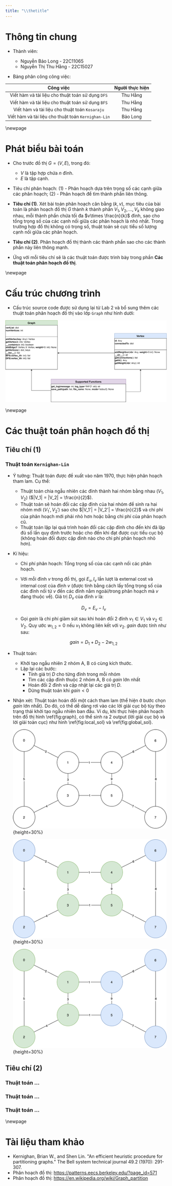 ```yaml
---
title: "\\thetitle"
---
```


# Thông tin chung

- Thành viên:
    - Nguyễn Bảo Long - 22C11065
    - Nguyễn Thị Thu Hằng - 22C15027

- Bảng phân công công việc:

**Công việc**|**Người thực hiện**
:------------------:|:----------------------------------------:
Viết hàm và tài liệu cho thuật toán sử dụng `DFS`|Thu Hằng
Viết hàm và tài liệu cho thuật toán sử dụng `BFS`|Thu Hằng
Viết hàm và tài liệu cho thuật toán `Kosaraju`|Thu Hằng
Viết hàm và tài liệu cho thuật toán `Kernighan-Lin`|Bảo Long

\newpage

# Phát biểu bài toán

- Cho trước đồ thị $G=(V, E)$, trong đó:
    - $V$ là tập hợp chứa $n$ đỉnh.
    - $E$ là tập cạnh.

- Tiêu chí phân hoạch: (1) - Phân hoạch dựa trên trọng số các cạnh giữa các phân hoạch; (2) - Phân hoạch để tìm thành phần liên thông.

- **Tiêu chí (1)**. Xét bài toán phân hoạch cân bằng $(k, v)$, mục tiêu của bài toán là phân hoạch đồ thị $G$ thành $k$ thành phần $V_1, V_2,\dots, V_k$ không giao nhau, mỗi thành phần chứa tối đa $v\times \frac{n}{k}$ đỉnh, sao cho tổng trọng số của các cạnh nối giữa các phân hoạch là nhỏ nhất. Trong trường hợp đồ thị không có trọng số, thuật toán sẽ cực tiểu số lượng cạnh nối giữa các phân hoạch. 

- **Tiêu chí (2)**. Phân hoạch đồ thị thành các thành phần sao cho các thành phần này liên thông mạnh.

- Ứng với mỗi tiêu chí sẽ là các thuật toán được trình bày trong phần **Các thuật toán phân hoạch đồ thị**.

\newpage

# Cấu trúc chương trình

- Cấu trúc source code được sử dụng lại từ Lab 2 và bổ sung thêm các thuật toán phân hoạch đồ thị vào lớp `Graph` như hình dưới:

![Tổ chức dữ liệu đồ thị.](./img/schema.png)

\newpage

# Các thuật toán phân hoạch đồ thị

## Tiêu chí (1)

### Thuật toán `Kernighan-Lin`

- Ý tưởng: Thuật toán được đề xuất vào năm 1970, thực hiện phân hoạch tham lam. Cụ thể:
    - Thuật toán chia ngẫu nhiên các đỉnh thành hai nhóm bằng nhau $(V_1, V_2)$ ($|V_1| = |V_2| = \frac{n}{2}$).
    - Thuật toán sẽ hoán đổi các cặp đỉnh của hai nhóm để sinh ra hai nhóm mới $(V_1', V_2')$ sao cho $|V_1'| = |V_2'| = \frac{n}{2}$ và chi phí của phân hoạch mới phải nhỏ hơn hoặc bằng chi phí của phân hoạch cũ.
    - Thuật toán lặp lại quá trình hoán đổi các cặp đỉnh cho đến khi đã lặp đủ số lần quy định trước hoặc cho đến khi đạt được cực tiểu cục bộ (không hoán đổi được cặp đỉnh nào cho chi phí phân hoạch nhỏ hơn).

- Kí hiệu:
    - Chi phí phân hoạch: Tổng trọng số của các cạnh nối các phân hoạch.
    - Với mỗi đỉnh $v$ trong đồ thị, gọi $E_v, I_v$ lần lượt là external cost và internal cost của đỉnh $v$ (được tính bằng cách lấy tổng trọng số của các đỉnh nối từ $v$ đến các đỉnh nằm ngoài/trong phân hoạch mà $v$ đang thuộc về). Giá trị $D_v$ của đỉnh $v$ là:

        $$D_v = E_v - I_v$$

    - Gọi $gain$ là chi phí giảm sút sau khi hoán đổi 2 đỉnh $v_1\in V_1$ và $v_2\in V_2$. Quy ước $w_{1,2} = 0$ nếu $v_1$ không liên kết với $v_2$. $gain$ được tính như sau:

        $$gain = D_1+D_2-2w_{1,2}$$

- Thuật toán:
    - Khởi tạo ngẫu nhiên 2 nhóm A, B có cùng kích thước.
    - Lặp lại các bước:
        - Tính giá trị $D$ cho từng đỉnh trong mỗi nhóm
        - Tìm các cặp đỉnh thuộc 2 nhóm A, B có $gain$ lớn nhất
        - Hoán đổi 2 đỉnh và cập nhật lại các giá trị $D$.
        - Dừng thuật toán khi $gain < 0$

- Nhận xét: Thuật toán hoán đổi một cách tham lam (thể hiện ở bước chọn $gain$ lớn nhất). Do đó, có thể dễ dàng rơi vào các lời giải cục bộ tùy theo trạng thái khởi tạo ngẫu nhiên ban đầu. Ví dụ, khi thực hiện phân hoạch trên đồ thị hình \ref{fig:graph}, có thể sinh ra 2 output (lời giải cục bộ và lời giải toàn cục) như hình \ref{fig:local_sol} và \ref{fig:global_sol}.

    ![Đồ thị cần phân hoạch.\label{fig:graph}](./img/vis-kl.png){height=30%}

    ![Lời giải cục bộ. Màu sắc của đỉnh thể hiện phân hoạch mà đỉnh thuộc về.\label{fig:local_sol}](./img/local_sol.png){height=30%}

    ![Lời giải toàn cục. Màu sắc của đỉnh thể hiện phân hoạch mà đỉnh thuộc về.\label{fig:global_sol}](./img/global_sol.png){height=30%}


## Tiêu chí (2)

### Thuật toán ...
### Thuật toán ...
### Thuật toán ...

\newpage

# Tài liệu tham khảo

- Kernighan, Brian W., and Shen Lin. "An efficient heuristic procedure for partitioning graphs." The Bell system technical journal 49.2 (1970): 291-307.
- Phân hoạch đồ thị: https://patterns.eecs.berkeley.edu/?page_id=571
- Phân hoạch đồ thị: https://en.wikipedia.org/wiki/Graph_partition


 <!-- #####################
- Tại đây mô tả về schema của các class và thông tin (tóm tắt, đầu vào, đầu ra) của các hàm.


![Tổ chức dữ liệu đồ thị.](./img/schema.png)

## Tổ chức dữ liệu đồ thị của lớp `Graph`

Trong phần này, nhóm sẽ trình bày cách tổ chức lưu trữ dữ liệu đồ thị vào trong lớp `Graph` bao gồm các thành phần lưu trữ dữ liệu và mô tả các hàm thực thi phục vụ cho lớp. Tệp `graph.py` lưu trữ thông tin cấu hình chi tiết và mã nguồn.

### Cấu trúc dữ liệu đồ thị

- `self.vertList`: Biến có kiểu dữ liệu từ điển, chứa danh sách đỉnh của đồ thị. Mỗi phần tử trong từ điển có khóa là định danh của đỉnh (`id`) và giá trị là một đối tượng có kiểu dữ liệu `Vertex`.
- `self.numVertices`: Biến có kiểu dữ liệu là số nguyên, xác định số đỉnh của đồ thị.

### Các hàm thành phần

- Hàm `addVertex(self, key)`:
    - Mô tả: Hàm thêm một đỉnh vào cấu trúc dữ liệu đồ thị.
    - Tham số:
        - `key`: Định danh của một đỉnh.
    - Trả về: Đỉnh vừa được thêm vào dưới dạng một đối tượng `Vertex`.

- Hàm `getVertex(self, n)`:
    - Mô tả: Hàm lấy thông tin của đỉnh có định danh `n` của đồ thị
    - Tham số:
        - `n`: Định danh (`id`) của đỉnh trong đồ thị.
    - Trả về:
        - Đối tượng `Vertex` có định danh `n`, nếu đỉnh `n` có tồn tại trong đồ thị.
        - `None`, nếu trong đồ thị không tồn tại đỉnh có định danh `n`.

- Hàm `__contains__(self, n)`:
    - Mô tả: Hàm kiểm tra đỉnh có định danh `n` có tồn tại trong đồ thị hay không.
    - Tham số:
        - `n`: Định danh (`id`) của một đỉnh.
    - Trả về:
        - `True`, nếu đỉnh `n` tồn tại trong đồ thị.
        - `False`, nếu đỉnh `n` không tồn tại trong đồ thị.

- Hàm `addEdge(self, f, t, weight=0)`:
    - Mô tả: Hàm thêm một cạnh có trọng số `weight` (mặc định bằng 0) đi từ đỉnh `f` đến đỉnh `t`. Nếu một trong hai đỉnh không tồn tại trong đồ thị thì thêm đỉnh đó vào đồ thị.
    - Tham số:
        - `f`: Định danh của đỉnh xuất phát.
        - `t`: Định danh của đỉnh đích.
        - `weight`: Trọng số của đỉnh được thêm vào. Mặc định bằng 0.

- Hàm `getVertices(self)`:
    - Mô tả: Hàm lấy thông tin của toàn bộ đỉnh trong đồ thị.
    - Tham số: Không.
    - Trả về:
        - Trả về đối tượng `dict_key`, chứa danh sách định danh của toàn bộ đỉnh trong đồ thị.

- Hàm `__iter__(self)`:
    - Mô tả: Hàm hỗ trợ việc duyệt qua mọi đỉnh trong đồ thị.
    - Tham số: Không.
    - Trả về:
        - Đối tượng có kiểu dữ liệu `iterator`, hỗ trợ việc duyệt qua mọi đỉnh trong đồ thị.

- Hàm `BFS(self, vertex_ith)`:
    - Mô tả: Hàm duyệt qua tất cả các đỉnh trong đồ thị bằng thuật toán `BFS` với đỉnh bắt đầu là `vertex_ith`.
    - Tham số:
        - `vertex_ith`: Định danh (`id`) của đỉnh bắt đầu.
    - Trả về:
        - Thứ tự đỉnh được duyệt qua bởi thuật toán `BFS`.

- Hàm `DFS(self, vertex_ith)`:
    - Mô tả: Hàm duyệt qua tất cả các đỉnh trong đồ thị bằng thuật toán `DFS` với đỉnh bắt đầu là `vertex_ith`.
    - Tham số:
        - `vertex_ith`: Định danh (`id`) của đỉnh bắt đầu.
    - Trả về:
        - Thứ tự đỉnh được duyệt qua bởi thuật toán `DFS`.

- Hàm `save_path(path: list, file_name=None, mode='stdout')`:
    - Mô tả: Hàm hỗ trợ lưu kết quả dưới dạng tệp hoặc hiển thị kết quả ra màn hình.
    - Tham số:
        - `path`: Danh sách lưu lại các thứ tự duyệt các nút của các thuật toán.
        - `file_name`: Biến lưu giá trị tên tệp lưu kết quả, nếu `mode='write_to_file'` nhưng giá trị biến rỗng sẽ báo lỗi cho người dùng.
        - `mode`: Biến mang cấu hình hiện thị ra màn hình nếu `mode='stdout'` (giá trị mặc định) hoặc ghi kết quả vào tệp `mode='write_to_file'`.
    - Trả về: Không

## Tổ chức dữ liệu đỉnh của lớp `Vertex`

Tiếp theo, nhóm sẽ trình bày cách tổ chức lưu trữ dữ liệu của các đỉnh bao gồm định danh đỉnh và tập hợp các láng giềng kề với đỉnh đó. Ngoài ra, chúng em cũng mô tả thêm các hàm thực thi hỗ trợ cho lớp này và các hàm này được lưu trong tệp `vertex.py`.

### Cấu trúc dữ liệu của lớp đỉnh `Vertex`

- `self.id`: Biến lưu trữ định danh của một đỉnh, có kiểu dữ liệu bất kì - `Any`, không có ràng buộc có thể là kiểu số hoặc chuỗi tùy ý.
- `self.connectedTo`: Biến lưu trữ tập hợp các láng giềng có kề với đỉnh hiện tại, kiểu dữ liệu lưu trữ là từ điển - `dict`.

### Các hàm thành phần
- Hàm `addNeighbor(self, nbr, weight=0)`:
    - Mô tả: Hàm thêm láng giềng `nbr` có liên kết với đỉnh hiện tại với trọng số mặc định `weight=0`.
    - Tham số:
        - `nbr`: láng giềng của định đang xét.
        - `weight`: giá trị thể hiện trọng số liên kết.
    - Trả về: Không
- Hàm `__str__(self)`:
    - Mô tả: Hàm mô tả đỉnh thông qua các thông số lưu trữ.
    - Tham số: Không
    - Trả về: Chuỗi bao gồm định danh và tập hợp các đỉnh kề của đỉnh đó.
- Hàm `getConnections(self)`:
    - Mô tả: hàm trả về
    - Tham số: Không
    - Trả về: mảng các đỉnh có liên kết với đỉnh hiện tại thông qua giá trị của biến `self.connectedTo`.
- Hàm `getId(self)`:
    - Mô tả: Hàm trả về định danh của đỉnh hiện tại.
    - Tham số: Không
    - Trả về: Định danh của đỉnh hiện tại của đỉnh với kiểu dữ liệu bất kì `Any`.
- Hàm `getWeight(self, nbr)`:
    - Mô tả: Hàm trả về trọng số liên kết của đỉnh `nbr` với đỉnh đang xét.
    - Tham số:
        - `nbr`: láng giềng của đỉnh hiện tại.
    - Trả về: Trọng số của cạnh giữa đỉnh hiện tại và `nbr`.

## Các hàm hỗ trợ
Phần này sẽ tập trung mô tả các hàm hỗ trợ ghi dữ liệu và hiển thị dữ liệu cho người dùng thông báo tình trạng thực thi các hàm của các lớp. Các hàm này được lưu trong tệp `support.py`.

- Hàm `save_path(path: list, file_name=None, mode='stdout')`:
    - Mô tả: Hàm hỗ trợ lưu kết quả dưới dạng tệp hoặc hiển thị kết quả ra màn hình.
    - Tham số:
        - `path`: Danh sách lưu lại các thứ tự duyệt các nút của các thuật toán.
        - `file_name`: Biến lưu giá trị tên tệp lưu kết quả, nếu `mode='write_to_file'` nhưng giá trị biến rỗng sẽ báo lỗi cho người dùng.
        - `mode`: Biến mang cấu hình hiện thị ra màn hình nếu `mode='stdout'` (giá trị mặc định) hoặc ghi kết quả vào tệp `mode='write_to_file'`.
    - Trả về: Không

- Hàm `get_log(message, log_type='INFO')`:
    - Mô tả: Hàm hỗ trợ ghi thông tin thực thi của hàm bao gồm loại nhật kí ghi, thời gian thực thi và thông điệp muốn ghi lại.
    - Tham số:
        - `path`: Danh sách lưu lại các thứ tự duyệt các nút của các thuật toán.
        - `log_type`: Biến mang cấu hình loại nhật kí được thực thi với giá trị mặc định là `log_type='stdout'`, một số loại nhật kí khác như `WARNING, ERROR, DEBUG`
    - Trả về: Chuỗi lưu trữ nhật kí hoặc thông tin thực thi tại thời điểm gọi hàm.

\newpage

## Mô tả thuật toán DFS, BFS

### Thuật toán DFS

- Ý tưởng thuật toán: Bắt đầu từ đỉnh xuất phát đi xa nhất có thể, đến khi không thể đi được nữa thì quay lui (backtracking). Chính vì vậy, có thể cài đặt thuật toán này bằng đệ quy hoặc sử dụng một ngăn xếp.

- Thuật toán được cài đặt như sau:

    ```python
    def DFS(self, vertex_ith: int):
        """depth first search function, start from `vertex_ith`
        Args: vertex_ith (int): key of vertex in graph
        Raises: ValueError: can't find a vertex with given key
        Returns: list[int]: the path that DFS agent has gone through
        """
        vertex: Vertex = self.getVertex(vertex_ith)
        if vertex is None:
            message = 'Invalid vertex id, could not found vertex id `' + str(vertex_ith) + '` in Graph'
            raise ValueError(get_log(message, log_type='ERROR'))

        closed_set: list[int] = []
        open_set: list[int] = [vertex.getId()]

        while open_set:
            cur_vertex: Vertex = self.getVertex(open_set.pop())
            cur_vertex_id = cur_vertex.getId()

            if cur_vertex_id not in closed_set:
                closed_set.append(cur_vertex_id)
                neighbors = [x.id for x in cur_vertex.getConnections()]

                for neighbor in neighbors:
                    if neighbor not in closed_set:
                        open_set.append(neighbor)
        return closed_set
    ```

- Minh họa thuật toán:
    - Đồ thị:

        ![Minh họa đồ thị ](./img/graph.png)

    - Quá trình duyệt đồ thị:

        | current node |  stack  |    visited    |
        |:------------:|:-------:|:-------------:|
        |       0      |  {1,5}  |      {0}      |
        |       5      | {1,4,2} |     {0,5}     |
        |       2      | {1,4,3} |    {0,5,2}    |
        |       3      |  {1,4}  |   {0,5,2,3}   |
        |       4      |   {1}   |  {0,5,2,3,4}  |
        |       1      |    {}   | {0,5,2,3,4,1} |

    - Kết quả: Thứ tự duyệt của đồ thị là $\{0,5,2,3,4,1\}$

    - Minh họa bằng cây tìm kiếm:

        ![Minh họa thuật toán DFS bằng cây tìm kiếm. Thứ tự duyệt được thể hiện trong hình tròn màu xanh.](./img/tree_dfs.png){height=60%}

### Thuật toán BFS

- Ý tưởng thuật toán: Bắt đầu từ đỉnh xuất phát đi rộng nhất có thể, đến khi không thể đi được nữa thì quay lại đi xuống 1 bậc đồ thị để tiếp tục quá trình tương tự. Do đó, ta có thể cài đặt thuật toán này bằng 1 hàng đợi và 1 mảng đánh dấu đã duyệt là đủ.

- Cấu hình thuật toán được thể hiện ở bên dưới.

    ```python
    def BFS(self, vertex_ith: int):
        """
        Module applying Breadth First Search Algorithm.

        :param vertex_ith: the vertex id in Graph
        :return: path computed by BFS
        """
        # get the vertex `vertex_ith`.
        vertex = self.getVertex(vertex_ith)

        # checking if not exist `vertex_ith` in Graph then raise error
        if not vertex:
            message = 'Invalid vertex id, could not found vertex id `' + str(vertex_ith) + '` in Graph'
            raise ValueError(get_log(message, log_type='ERROR'))
        
        # get the number of vertices.
        n = self.numVertices

        # bool array for marking visited or not.
        visited = [False] * n

        # get the vertex_id for easy management.
        vertex_id = vertex.getId()
        
        # initializing a queue to handling which vertex is remaining.
        queue = [vertex_id]

        # marking the `vertex_id` is visited due to the beginning vertex.
        visited[vertex_id] = True

        # path to track the working state of BFS.
        path = []
        while queue:
            # handling current vertex before removing out of queue.
            cur_pos = queue[0]

            # appending to path to track.
            path.append(cur_pos)
            # remove it out of queue
            queue.pop(0)
            # get all neighbors id of current vertex.
            neighbor_cur_pos = [x.id for x in self.getVertex(cur_pos).getConnections()]

            # loop over the neighbor of current vertex.
            for neighborId in neighbor_cur_pos:
                # if not visited then push that vertex into queue.
                if not visited[neighborId]:
                    visited[neighborId] = True
                    queue.append(neighborId)
        return path
    ```

- Minh họa thuật toán:
    - Đồ thị:

        ![Minh họa đồ thị ](./img/graph.png)

    - Quá trình duyệt đồ thị:

        | current node |  stack  |    visited    |
        |:------------:|:-------:|:-------------:|
        |       0      |  {1,5}  |      {0}      |
        |       1      |  {5,2}  |     {0,1}     |
        |       5      |  {2,4}  |    {0,1,5}    |
        |       2      |  {4,3}  |   {0,1,5,2}   |
        |       4      |   {3}   |  {0,1,5,2,4}  |
        |       3      |    {}   | {0,1,5,2,4,3} |

    - Kết quả: Thứ tự duyệt của đồ thị là $\{0,1,5,2,4,3\}$

    - Minh họa bằng cây tìm kiếm:

        ![Minh họa thuật toán BFS bằng thuật toán duyệt theo chiều rộng với cây tìm kiếm. Thứ tự duyệt được thể hiện trong hình tròn màu xanh.](./img/tree_bfs.png){height=60%}

\newpage -->